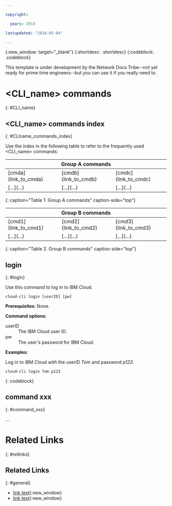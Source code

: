 ```yaml
---

copyright:

  years: 2018

lastupdated: "2018-05-04"

---
```


{:new_window: target="_blank"}
{:shortdesc: .shortdesc}
{:codeblock: .codeblock}


<!-- This template is for introducing a command line interface(cli). It is a conceptual template intended to document productive use of the cli. It is not intended for task information.  -->


This template is under development by the Network Docs Tribe--not yet ready for prime time engineers--but you can use it if you really need to.

# <CLI_name> commands
<!-- Insert your CLI name into topic title above. -->
<!-- The navigation title should be just <CLI_name>. -->
{: #CLI_name}
<!-- Provide your CLI ID above -->


<!-- Commands index: REQUIRED
Use a table to list out all the commands so that commands information is easy to scan and locate. Add a link to the anchor of each command.

Use "<CLI_name> commands index" as section title.
If there are a great many commands, to make it easy to retrieve specific commands, you can add several index tables. Group the commands by functions or other similar characteristics, and then make one group a table.
  - Arrange the commands in alphabetical order,across columns, then rows.
  - To look neat and clean, include no more than 5 columns for a table.
Example: -->


## <CLI_name> commands index
{: #CLIname_commands_index}

Use the index in the following table to refer to the frequently used <CLI_name> commands:

<table summary="Alphabetically ordered commands that belong to group A and each command has a link that brings you to more info for the command">
 <thead>
 <th colspan="3">Group A commands</th>
 </thead>
 <tbody>
 <tr>
 <td>[cmda](link_to_cmda)</td>
 <td>[cmdb](link_to_cmdb)</td>
 <td>[cmdc](link_to_cmdc)</td>
 </tr>
 <tr>
 <td>[...](...)</td>
 <td>[...](...)</td>
 <td>[...](...)</td>
 </tr>
  </tbody>
 </table>
{: caption="Table 1. Group A commands" caption-side="top"}


<table summary="Alphabetically ordered commands that belong to group B and each command has a link that brings you to more info for the command">
 <thead>
 <th colspan="3">Group B commands</th>
 </thead>
 <tbody>
 <tr>
 <td>[cmd1](link_to_cmd1)</td>
 <td>[cmd2](link_to_cmd2)</td>
 <td>[cmd3](link_to_cmd3)</td>
 </tr>
 <tr>
 <td>[...](...)</td>
 <td>[...](...)</td>
 <td>[...](...)</td>
 </tr>
 </tbody>
 </table>
{: caption="Table 2. Group B commands" caption-side="top"}

<!-- Command entries: REQUIRED
Directly use the command as title.  Add an anchor ID, for example, {: #login}, for each command entry, so that you can link to the command entry from the index table.
Include a sentence to briefly introduce the command. Such as what does this command do.
The following items are OPTIONAL. Include as many items as needed.

Command syntax: Add the command syntax by using three backticks ahead of and after the syntax (```).

Command prerequisites/authorization/environment: Prerequisites/authorization/environment that are required to use this command. Use the <strong></strong> html markup to highlight the word prerequisites/authorization/environment.

Command Options: Use the <strong></strong> html markup to highlight the word "Command options".
                 Use a definition list to introduce the options. Make one option one list item.

Examples: Use the <strong></strong> html markup to highlight the word "Examples".
          - Include one sentence to describe each example.
		  - Add the example by using three backticks ahead of and after the example (```)
		  - For copyable code snippet, multi-line, include {: codeblock} following the last set of backticks. A copy button will display in framework in output.
		  - For non-copyable output snippet, include {: screen} following the last set of backticks.
                  - For copyable command, single line, include {: codeblock} following the last set of backticks. When displayed, it will show "$" at the beginning of the command example and a copy button, but the copy button will include                     just the command example.

Example: -->

## login
{: #login}

Use this command to log in to IBM Cloud.

```
cloud-cli login [userID] [pw]
```

<strong>Prerequisites</strong>: None.

<strong>Command options</strong>:

   <dl>
   <dt>userID</dt>
   <dd>The IBM Cloud user ID.</dd>
   <dt>pw</dt>
   <dd>The user's password for IBM Cloud.</dd>
    </dl>

<strong>Examples</strong>:

Log in to IBM Cloud with the userID *Tom* and password *p123*.
```
cloud-cli login Tom p123
```
{: codeblock}




## command xxx
{: #command_xxx}

...


# Related Links
{: #rellinks}

## Related Links
{: #general}

<!-- Include a link to download your command line tool, and the link to your full product documentation, pricing sheet, IBM Bluemix prerequisites -->


* [link text](URL){:new_window}
* [link text](URL){:new_window}
